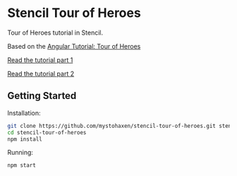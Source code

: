 # Stencil Tour of Heroes
Tour of Heroes tutorial in Stencil.

Based on the [Angular Tutorial: Tour of Heroes](https://angular.io/tutorial)

[Read the tutorial part 1](https://medium.com/mystohaxen/stencil-tutorial-tour-of-heroes-832a09ef3d82)

[Read the tutorial part 2](https://medium.com/mystohaxen/stencil-tutorial-tour-of-heroes-part-2-a6ed0b7b95ac)

## Getting Started

Installation:
```bash
git clone https://github.com/mystohaxen/stencil-tour-of-heroes.git stencil-tour-of-heroes
cd stencil-tour-of-heroes
npm install
```

Running:
```bash
npm start
```
